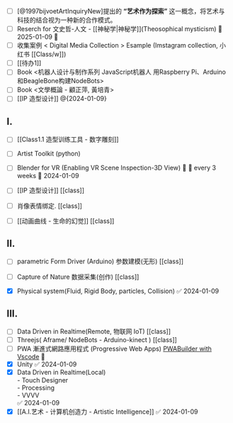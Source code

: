 
- [ ] [@1997bijvoetArtInquiryNew]提出的 **“艺术作为探索”** 这一概念，将艺术与科技的结合视为一种新的合作模式。
- [ ] Reserch for 文史哲-人文 - [[神秘学|神秘学]](Theosophical mysticism) 🛫 2025-01-09 🔽 
- [ ] 收集案例 < Digital Media Collection > Esample (Imstagram collection, 小红书 [[Class/w]]) 
- [ ] [[待办1]]
- [ ] Book <机器人设计与制作系列 JavaScript机器人 用Raspberry Pi、Arduino和BeagleBone构建NodeBots>
- [ ] Book <文學概論 - 顧正萍, 黃培青>
- [ ] [[IP 造型设计]] @{2024-01-09} 
## I.

- [ ] [[Class1.1 造型训练工具 - 数字雕刻]]
- [ ] Artist Toolkit (python)
- [ ] Blender for VR (Enabling VR Scene Inspection-3D View) 🔼 🔁 every 3 weeks 🛫 2024-01-09
- [ ] [[IP 造型设计]]  [[class]]
- [ ] 肖像表情绑定. [[class]]
- [ ] [[动画曲线 - 生命的幻觉]] [[class]]


## II.

- [ ] parametric Form Driver (Arduino)  参数建模(无形)  [[class]]
- [ ] Capture of Nature 数据采集(创作)  [[class]]

- [x] Physical system(Fluid, Rigid Body, particles, Collision) ✅ 2024-01-09


## III.

- [ ] Data Driven in Realtime(Remote, 物联网 IoT)  [[class]]
- [ ] Threejs( Aframe/ NodeBots - Arduino-kinect )  [[class]]
- [ ] PWA 漸進式網路應用程式 (Progressive Web Apps) [PWABuilder with Vscode](https://marketplace.visualstudio.com/items?itemName=PWABuilder.pwa-studio) 🔽
- [x] Unity ✅ 2024-01-09
- [x] Data Driven in Realtime(Local)<br>- Touch Designer<br>- Processing<br>- VVVV<br> ✅ 2024-01-09
- [x] [[A.I.艺术 - 计算机创造力 - Artistic Intelligence]] ✅ 2024-01-09